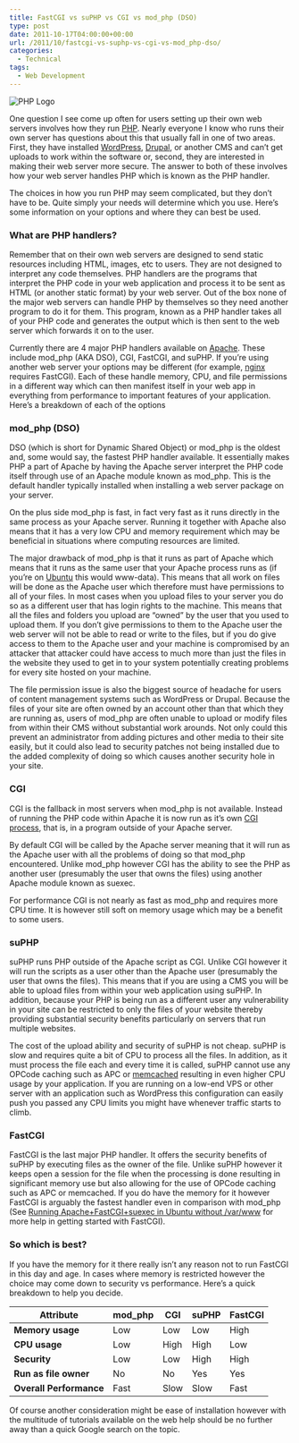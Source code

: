 ```yaml
---
title: FastCGI vs suPHP vs CGI vs mod_php (DSO)
type: post
date: 2011-10-17T04:00:00+00:00
url: /2011/10/fastcgi-vs-suphp-vs-cgi-vs-mod_php-dso/
categories:
  - Technical
tags:
  - Web Development
---
```


![PHP Logo](/images/2011/10/PHP-Logo-225x118-1.png)

One question I see come up often for users setting up their own web servers involves how they run [PHP](http://php.net "PHP Homepage"). Nearly everyone I know who runs their own server has questions about this that usually fall in one of two areas. First, they have installed [WordPress](http://wordpress.org "WordPress.org"), [Drupal](http://www.drupal.org "Drupal"), or another CMS and can’t get uploads to work within the software or, second, they are interested in making their web server more secure. The answer to both of these involves how your web server handles PHP which is known as the PHP handler.

The choices in how you run PHP may seem complicated, but they don’t have to be. Quite simply your needs will determine which you use. Here’s some information on your options and where they can best be used.

### What are PHP handlers?

Remember that on their own web servers are designed to send static resources including HTML, images, etc to users. They are not designed to interpret any code themselves. PHP handlers are the programs that interpret the PHP code in your web application and process it to be sent as HTML (or another static format) by your web server. Out of the box none of the major web servers can handle PHP by themselves so they need another program to do it for them. This program, known as a PHP handler takes all of your PHP code and generates the output which is then sent to the web server which forwards it on to the user.

Currently there are 4 major PHP handlers available on [Apache](https://httpd.apache.org/ "Apache HTTP Server"). These include mod\_php (AKA DSO), CGI, FastCGI, and suPHP. If you’re using another web server your options may be different (for example, [nginx](http://nginx.org/ "nginx") requires FastCGI). Each of these handle memory, CPU, and file permissions in a different way which can then manifest itself in your web app in everything from performance to important features of your application. Here’s a breakdown of each of the options

### mod_php (DSO)

DSO (which is short for Dynamic Shared Object) or mod\_php is the oldest and, some would say, the fastest PHP handler available. It essentially makes PHP a part of Apache by having the Apache server interpret the PHP code itself through use of an Apache module known as mod\_php. This is the default handler typically installed when installing a web server package on your server.

On the plus side mod_php is fast, in fact very fast as it runs directly in the same process as your Apache server. Running it together with Apache also means that it has a very low CPU and memory requirement which may be beneficial in situations where computing resources are limited.

The major drawback of mod\_php is that it runs as part of Apache which means that it runs as the same user that your Apache process runs as (if you’re on [Ubuntu](http://www.ubuntu.com "Ubuntu") this would www-data). This means that all work on files will be done as the Apache user which therefore must have permissions to all of your files. In most cases when you upload files to your server you do so as a different user that has login rights to the machine. This means that all the files and folders you upload are “owned” by the user that you used to upload them. If you don’t give permissions to them to the Apache user the web server will not be able to read or write to the files, but if you do give access to them to the Apache user and your machine is compromised by an attacker that attacker could have access to much more than just the files in the website they used to get in to your system potentially creating problems for every site hosted on your machine.

The file permission issue is also the biggest source of headache for users of content management systems such as WordPress or Drupal. Because the files of your site are often owned by an account other than that which they are running as, users of mod_php are often unable to upload or modify files from within their CMS without substantial work arounds. Not only could this prevent an administrator from adding pictures and other media to their site easily, but it could also lead to security patches not being installed due to the added complexity of doing so which causes another security hole in your site.

### CGI

CGI is the fallback in most servers when mod\_php is not available. Instead of running the PHP code within Apache it is now run as it’s own [CGI process](http://en.wikipedia.org/wiki/Common_Gateway_Interface "CGI on Wikipedia"), that is, in a program outside of your Apache server.

By default CGI will be called by the Apache server meaning that it will run as the Apache user with all the problems of doing so that mod\_php encountered. Unlike mod\_php however CGI has the ability to see the PHP as another user (presumably the user that owns the files) using another Apache module known as suexec.

For performance CGI is not nearly as fast as mod_php and requires more CPU time. It is however still soft on memory usage which may be a benefit to some users.

### suPHP

suPHP runs PHP outside of the Apache script as CGI. Unlike CGI however it will run the scripts as a user other than the Apache user (presumably the user that owns the files). This means that if you are using a CMS you will be able to upload files from within your web application using suPHP. In addition, because your PHP is being run as a different user any vulnerability in your site can be restricted to only the files of your website thereby providing substantial security benefits particularly on servers that run multiple websites.

The cost of the upload ability and security of suPHP is not cheap. suPHP is slow and requires quite a bit of CPU to process all the files. In addition, as it must process the file each and every time it is called, suPHP cannot use any OPCode caching such as APC or [memcached](http://memcached.org/ "memcached") resulting in even higher CPU usage by your application. If you are running on a low-end VPS or other server with an application such as WordPress this configuration can easily push you passed any CPU limits you might have whenever traffic starts to climb.

### FastCGI

FastCGI is the last major PHP handler. It offers the security benefits of suPHP by executing files as the owner of the file. Unlike suPHP however it keeps open a session for the file when the processing is done resulting in significant memory use but also allowing for the use of OPCode caching such as APC or memcached. If you do have the memory for it however FastCGI is arguably the fastest handler even in comparison with mod\_php (See [Running Apache+FastCGI+suexec in Ubuntu without /var/www](/2010/06/running-apachefastcgisuexec-in-ubuntu-10-04-without-var-www/) for more help in getting started with FastCGI).

### So which is best?

If you have the memory for it there really isn’t any reason not to run FastCGI in this day and age. In cases where memory is restricted however the choice may come down to security vs performance. Here’s a quick breakdown to help you decide.

| Attribute               | mod_php | CGI  | suPHP | FastCGI |
| ----------------------- | ------- | ---- | ----- | ------- |
| **Memory usage**        | Low     | Low  | Low   | High    |
| **CPU usage**           | Low     | High | High  | Low     |
| **Security**            | Low     | Low  | High  | High    |
| **Run as file owner**   | No      | No   | Yes   | Yes     |
| **Overall Performance** | Fast    | Slow | Slow  | Fast    |

Of course another consideration might be ease of installation however with the multitude of tutorials available on the web help should be no further away than a quick Google search on the topic.